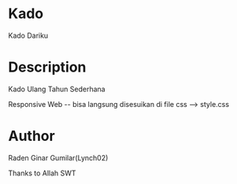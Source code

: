 # Kado
Kado Dariku


# Description
Kado Ulang Tahun Sederhana

Responsive Web -- bisa langsung disesuikan di file css --> style.css

# Author
Raden Ginar Gumilar(Lynch02)

Thanks to Allah SWT

